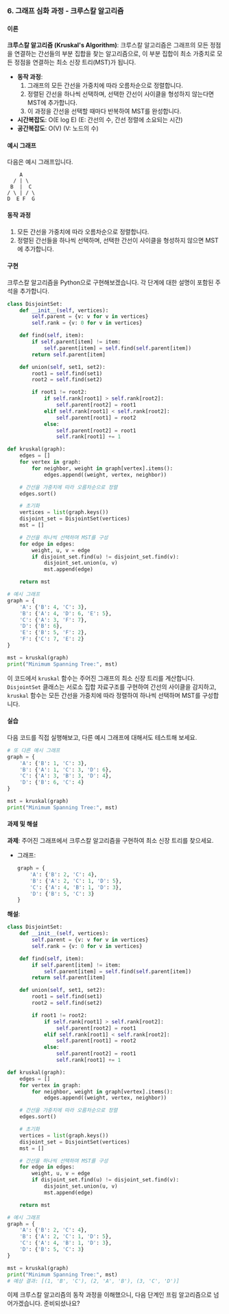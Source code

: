 ### 6. 그래프 심화 과정 - 크루스칼 알고리즘

#### 이론
**크루스칼 알고리즘 (Kruskal's Algorithm)**: 크루스칼 알고리즘은 그래프의 모든 정점을 연결하는 간선들의 부분 집합을 찾는 알고리즘으로, 이 부분 집합이 최소 가중치로 모든 정점을 연결하는 최소 신장 트리(MST)가 됩니다.
- **동작 과정**:
  1. 그래프의 모든 간선을 가중치에 따라 오름차순으로 정렬합니다.
  2. 정렬된 간선을 하나씩 선택하며, 선택한 간선이 사이클을 형성하지 않는다면 MST에 추가합니다.
  3. 이 과정을 간선을 선택할 때마다 반복하여 MST를 완성합니다.
- **시간복잡도**: O(E log E) (E: 간선의 수, 간선 정렬에 소요되는 시간)
- **공간복잡도**: O(V) (V: 노드의 수)

#### 예시 그래프
다음은 예시 그래프입니다.

```
    A
  / | \
 B  |  C
/ \ | / \
D  E F  G
```

#### 동작 과정
1. 모든 간선을 가중치에 따라 오름차순으로 정렬합니다.
2. 정렬된 간선들을 하나씩 선택하며, 선택한 간선이 사이클을 형성하지 않으면 MST에 추가합니다.

#### 구현
크루스칼 알고리즘을 Python으로 구현해보겠습니다. 각 단계에 대한 설명이 포함된 주석을 추가합니다.

```python
class DisjointSet:
    def __init__(self, vertices):
        self.parent = {v: v for v in vertices}
        self.rank = {v: 0 for v in vertices}

    def find(self, item):
        if self.parent[item] != item:
            self.parent[item] = self.find(self.parent[item])
        return self.parent[item]

    def union(self, set1, set2):
        root1 = self.find(set1)
        root2 = self.find(set2)

        if root1 != root2:
            if self.rank[root1] > self.rank[root2]:
                self.parent[root2] = root1
            elif self.rank[root1] < self.rank[root2]:
                self.parent[root1] = root2
            else:
                self.parent[root2] = root1
                self.rank[root1] += 1

def kruskal(graph):
    edges = []
    for vertex in graph:
        for neighbor, weight in graph[vertex].items():
            edges.append((weight, vertex, neighbor))

    # 간선을 가중치에 따라 오름차순으로 정렬
    edges.sort()

    # 초기화
    vertices = list(graph.keys())
    disjoint_set = DisjointSet(vertices)
    mst = []

    # 간선을 하나씩 선택하며 MST를 구성
    for edge in edges:
        weight, u, v = edge
        if disjoint_set.find(u) != disjoint_set.find(v):
            disjoint_set.union(u, v)
            mst.append(edge)

    return mst

# 예시 그래프
graph = {
    'A': {'B': 4, 'C': 3},
    'B': {'A': 4, 'D': 6, 'E': 5},
    'C': {'A': 3, 'F': 7},
    'D': {'B': 6},
    'E': {'B': 5, 'F': 2},
    'F': {'C': 7, 'E': 2}
}

mst = kruskal(graph)
print("Minimum Spanning Tree:", mst)
```

이 코드에서 `kruskal` 함수는 주어진 그래프의 최소 신장 트리를 계산합니다. `DisjointSet` 클래스는 서로소 집합 자료구조를 구현하여 간선의 사이클을 감지하고, `kruskal` 함수는 모든 간선을 가중치에 따라 정렬하여 하나씩 선택하며 MST를 구성합니다.

#### 실습
다음 코드를 직접 실행해보고, 다른 예시 그래프에 대해서도 테스트해 보세요.

```python
# 또 다른 예시 그래프
graph = {
    'A': {'B': 1, 'C': 3},
    'B': {'A': 1, 'C': 3, 'D': 6},
    'C': {'A': 3, 'B': 3, 'D': 4},
    'D': {'B': 6, 'C': 4}
}

mst = kruskal(graph)
print("Minimum Spanning Tree:", mst)
```

#### 과제 및 해설
**과제**: 주어진 그래프에서 크루스칼 알고리즘을 구현하여 최소 신장 트리를 찾으세요.
- 그래프:
  ```python
  graph = {
      'A': {'B': 2, 'C': 4},
      'B': {'A': 2, 'C': 1, 'D': 5},
      'C': {'A': 4, 'B': 1, 'D': 3},
      'D': {'B': 5, 'C': 3}
  }
  ```

**해설**:
```python
class DisjointSet:
    def __init__(self, vertices):
        self.parent = {v: v for v in vertices}
        self.rank = {v: 0 for v in vertices}

    def find(self, item):
        if self.parent[item] != item:
            self.parent[item] = self.find(self.parent[item])
        return self.parent[item]

    def union(self, set1, set2):
        root1 = self.find(set1)
        root2 = self.find(set2)

        if root1 != root2:
            if self.rank[root1] > self.rank[root2]:
                self.parent[root2] = root1
            elif self.rank[root1] < self.rank[root2]:
                self.parent[root1] = root2
            else:
                self.parent[root2] = root1
                self.rank[root1] += 1

def kruskal(graph):
    edges = []
    for vertex in graph:
        for neighbor, weight in graph[vertex].items():
            edges.append((weight, vertex, neighbor))

    # 간선을 가중치에 따라 오름차순으로 정렬
    edges.sort()

    # 초기화
    vertices = list(graph.keys())
    disjoint_set = DisjointSet(vertices)
    mst = []

    # 간선을 하나씩 선택하며 MST를 구성
    for edge in edges:
        weight, u, v = edge
        if disjoint_set.find(u) != disjoint_set.find(v):
            disjoint_set.union(u, v)
            mst.append(edge)

    return mst

# 예시 그래프
graph = {
    'A': {'B': 2, 'C': 4},
    'B': {'A': 2, 'C': 1, 'D': 5},
    'C': {'A': 4, 'B': 1, 'D': 3},
    'D': {'B': 5, 'C': 3}
}

mst = kruskal(graph)
print("Minimum Spanning Tree:", mst)
# 예상 결과: [(1, 'B', 'C'), (2, 'A', 'B'), (3, 'C', 'D')]
```

이제 크루스칼 알고리즘의 동작 과정을 이해했으니, 다음 단계인 프림 알고리즘으로 넘어가겠습니다. 준비되셨나요?